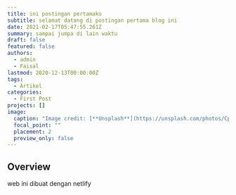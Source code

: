 ```yaml
---
title: ini postingan pertamaku
subtitle: selamat datang di postingan pertama blog ini
date: 2021-02-17T05:47:55.261Z
summary: sampai jumpa di lain waktu
draft: false
featured: false
authors:
  - admin
  - Faisal
lastmod: 2020-12-13T00:00:00Z
tags:
  - Artikel
categories:
  - First Post
projects: []
image:
  caption: "Image credit: [**Unsplash**](https://unsplash.com/photos/CpkOjOcXdUY)"
  focal_point: ""
  placement: 2
  preview_only: false
---
```

## Overview

web ini dibuat dengan netlify